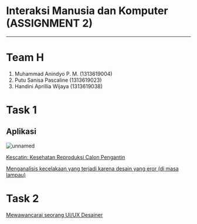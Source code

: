 # Interaksi Manusia dan Komputer (ASSIGNMENT 2)
- - - -

# Team H
  1. Muhammad Anindyo P. M.  (1313619004)
  2. Putu Sanisa Pascaline   (1313619023)
  3. Handini Aprillia Wijaya (1313619038)
    
# Task 1 
## Aplikasi 
![unnamed](https://user-images.githubusercontent.com/71898654/95710691-689c6700-0c8b-11eb-9bc8-1f12c36ec63a.png)

<a href = "https://play.google.com/store/apps/details?id=com.rahmatrmdn.catin"> Kescatin: Kesehatan Reproduksi Calon Pengantin</a>



[Menganalisis kecelakaan yang terjadi karena desain yang eror (di masa lampau)](TASK-1/README.md)


# Task 2
[Mewawancarai seorang UI/UX Desainer](TASK-2/README.md)
